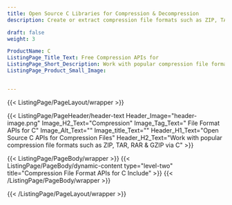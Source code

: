 ```yaml
---
title: Open Source C Libraries for Compression & Decompression
description: Create or extract compression file formats such as ZIP, TAR, GZIP and many others in native C applications.

draft: false
weight: 3

ProductName: C
ListingPage_Title_Text: Free Compression APIs for
ListingPage_Short_Description: Work with popular compression file formats using open source C libraries.
ListingPage_Product_Small_Image: 


---
```


{{< ListingPage/PageLayout/wrapper >}}

{{< ListingPage/PageHeader/header-text
Header_Image="header-image.png"
Image_H2_Text="Compression"
Image_Tag_Text=" File Format APIs for C"
Image_Alt_Text=""
Image_title_Text=""
Header_H1_Text="Open Source C APIs for Compression Files"
Header_H2_Text="Work with popular compression file formats such as ZIP, TAR, RAR & GZIP via C" >}}

{{< ListingPage/PageBody/wrapper >}}
{{< ListingPage/PageBody/dynamic-content type="level-two" title="Compression File Format APIs for C Include" >}}
{{< /ListingPage/PageBody/wrapper >}}

{{< /ListingPage/PageLayout/wrapper >}}
